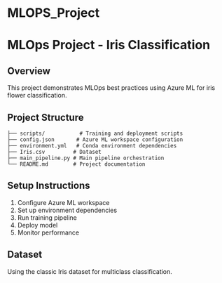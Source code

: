 # MLOPS_Project
# MLOps Project - Iris Classification

## Overview
This project demonstrates MLOps best practices using Azure ML for iris flower classification.

## Project Structure
```
├── scripts/           # Training and deployment scripts
├── config.json       # Azure ML workspace configuration
├── environment.yml   # Conda environment dependencies
├── Iris.csv         # Dataset
├── main_pipeline.py # Main pipeline orchestration
└── README.md        # Project documentation
```

## Setup Instructions
1. Configure Azure ML workspace
2. Set up environment dependencies
3. Run training pipeline
4. Deploy model
5. Monitor performance

## Dataset
Using the classic Iris dataset for multiclass classification.